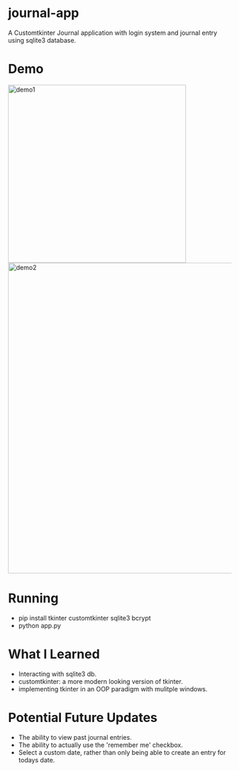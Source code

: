 # journal-app
A Customtkinter Journal application with login system and journal entry using sqlite3 database.

# Demo
<img width="401" alt="demo1" src="https://github.com/gareth-stoyle/journal-app/assets/115641892/bc198f3e-f1ab-4acb-8cb6-6883f555ffbc">

<img width="700" alt="demo2" src="https://github.com/gareth-stoyle/journal-app/assets/115641892/c3a306a5-25b1-497d-955e-7f9164b07f36">

# Running

- pip install tkinter customtkinter sqlite3 bcrypt
- python app.py

# What I Learned

- Interacting with sqlite3 db.
- customtkinter: a more modern looking version of tkinter.
- implementing tkinter in an OOP paradigm with mulitple windows.

# Potential Future Updates

- The ability to view past journal entries.
- The ability to actually use the 'remember me' checkbox.
- Select a custom date, rather than only being able to create an entry for todays date.
